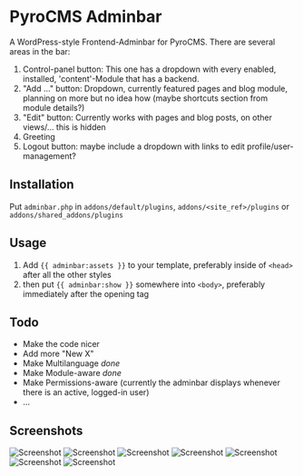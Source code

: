 # PyroCMS Adminbar

A WordPress-style Frontend-Adminbar for PyroCMS. There are several areas in the bar:

1. Control-panel button: This one has a dropdown with every enabled, installed, 'content'-Module that has a backend.
2. "Add …" button: Dropdown, currently featured pages and blog module, planning on more but no idea how (maybe shortcuts section from module details?)
3. "Edit" button: Currently works with pages and blog posts, on other views/… this is hidden
4. Greeting
5. Logout button: maybe include a dropdown with links to edit profile/user-management?

## Installation

Put `adminbar.php` in `addons/default/plugins`, `addons/<site_ref>/plugins` or `addons/shared_addons/plugins`

## Usage

1. Add `{{ adminbar:assets }}` to your template, preferably inside of `<head>` after all the other styles
2. then put `{{ adminbar:show }}` somewhere into `<body>`, preferably immediately after the opening tag

## Todo

- Make the code nicer
- Add more "New X"
- Make Multilanguage *done*
- Make Module-aware *done*
- Make Permissions-aware (currently the adminbar displays whenever there is an active, logged-in user)
- …

## Screenshots

![Screenshot](http://nicolasschneider.com/work/adminbar/pyro-adminbar-000.png)
![Screenshot](http://nicolasschneider.com/work/adminbar/pyro-adminbar-001.png)
![Screenshot](http://nicolasschneider.com/work/adminbar/pyro-adminbar-002.png)
![Screenshot](http://nicolasschneider.com/work/adminbar/pyro-adminbar-003.png)
![Screenshot](http://nicolasschneider.com/work/adminbar/pyro-adminbar-004.png)
![Screenshot](http://nicolasschneider.com/work/adminbar/pyro-adminbar-005.png)
![Screenshot](http://nicolasschneider.com/work/adminbar/pyro-adminbar-006.png)